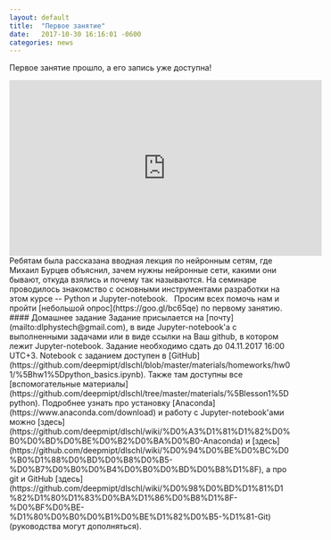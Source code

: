 ```yaml
---
layout: default
title:  "Первое занятие"
date:   2017-10-30 16:16:01 -0600
categories: news
---
```

Первое занятие прошло, а его запись уже доступна!
<center><div class="video-container"><iframe width="560" height="315" src="https://www.youtube.com/embed/23zhVwjrdU8" frameborder="0" allowfullscreen></iframe></div></center>
Ребятам была рассказана вводная лекция по нейронным сетям, где Михаил Бурцев объяснил, зачем нужны нейронные сети, какими они бывают, откуда взялись и почему так называются.  
На семинаре проводилось знакомство с основными инструментами разработки на этом курсе -- Python и Jupyter-notebook.  
Просим всех помочь нам и пройти [небольшой опрос](https://goo.gl/bc65qe) по первому занятию.
#### Домашнее задание
Задание присылается на [почту](mailto:dlphystech@gmail.com), в виде Jupyter-notebook'а с выполненными задачами или в виде ссылки на Ваш github, в котором лежит Jupyter-notebook. Задание необходимо сдать до 04.11.2017 16:00 UTC+3. Notebook с заданием доступен в [GitHub](https://github.com/deepmipt/dlschl/blob/master/materials/homeworks/hw01/%5Bhw1%5Dpython_basics.ipynb). Также там доступны все [вспомогательные материалы](https://github.com/deepmipt/dlschl/tree/master/materials/%5Blesson1%5Dpython).    
Подробнее узнать про установку [Anaconda](https://www.anaconda.com/download) и работу с Jupyter-notebook'ами можно [здесь](https://github.com/deepmipt/dlschl/wiki/%D0%A3%D1%81%D1%82%D0%B0%D0%BD%D0%BE%D0%B2%D0%BA%D0%B0-Anaconda) и [здесь](https://github.com/deepmipt/dlschl/wiki/%D0%94%D0%BE%D0%BC%D0%B0%D1%88%D0%BD%D0%B8%D0%B5-%D0%B7%D0%B0%D0%B4%D0%B0%D0%BD%D0%B8%D1%8F), а про git и GitHub [здесь](https://github.com/deepmipt/dlschl/wiki/%D0%98%D0%BD%D1%81%D1%82%D1%80%D1%83%D0%BA%D1%86%D0%B8%D1%8F-%D0%BF%D0%BE-%D1%80%D0%B0%D0%B1%D0%BE%D1%82%D0%B5-%D1%81-Git) (руководства могут дополняться).
